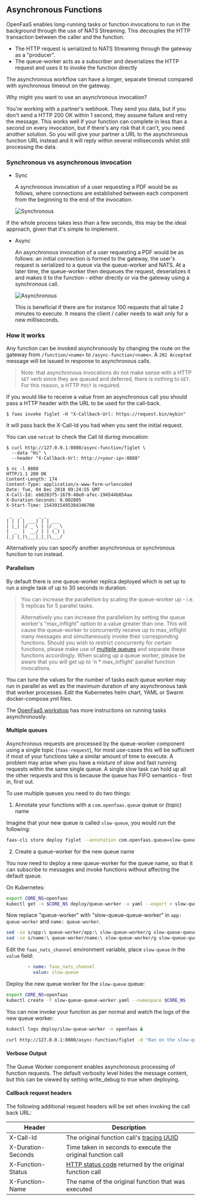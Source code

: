 ## Asynchronous Functions

OpenFaaS enables long-running tasks or function invocations to run in the background through the use of NATS Streaming. This decouples the HTTP transaction between the caller and the function.

* The HTTP request is  serialized to NATS Streaming through the gateway as a "producer".
* The queue-worker acts as a subscriber and deserializes the HTTP request and uses it to invoke the function directly

The asynchronous workflow can have a longer, separate timeout compared with synchronous timeout on the gateway.

Why might you want to use an asynchronous invocation?

You're working with a partner's webhook. They send you data, but if you don't send a HTTP 200 OK within 1 second, they assume failure and retry the message. This works well if your function can complete in less than a second on every invocation, but if there's any risk that it can't, you need another solution. So you will give your partner a URL to the asynchronous function URL instead and it will reply within several milliseconds whilst still processing the data.

### Synchronous vs asynchronous invocation

* Sync

    A synchronous invocation of a user requesting a PDF would be as follows, where connections are established between each component from the beginning to the end of the invocation.

    ![Synchronous](/images/sync.png)

If the whole process takes less than a few seconds, this may be the ideal approach, given that it's simple to implement.

* Async

    An asynchronous invocation of a user requesting a PDF would be as follows: an initial connection is formed to the gateway, the user's request is serialized to a queue via the queue-worker and NATS. At a later time, the queue-worker then dequeues the request, deserializes it and makes it to the function - either directly or via the gateway using a synchronous call.

    ![Asynchronous](/images/async.png)

    This is beneficial if there are for instance 100 requests that all take 2 minutes to execute. It means the client / caller needs to wait only for a new milliseconds.

### How it works

Any function can be invoked asynchronously by changing the route on the gateway from `/function/<name>` to `/async-function/<name>`. A `202 Accepted` message will be issued in response to asynchronous calls.

> Note: that asynchronous invocations do not make sense with a HTTP `GET` verb since they are queued and deferred, there is nothing to `GET`. For this reason, a HTTP `POST` is required.

If you would like to receive a value from an asynchronous call you should pass a HTTP header with the URL to be used for the call-back.

```
$ faas invoke figlet -H "X-Callback-Url: https://request.bin/mybin"
```

It will pass back the X-Call-Id you had when you sent the initial request.

You can use `netcat` to check the Call Id during invocation:

```
$ curl http://127.0.0.1:8080/async-function/figlet \
  --data "Hi" \
  --header "X-Callback-Url: http://<your-ip>:8888"
```

```
$ nc -l 8888
HTTP/1.1 200 OK
Content-Length: 174
Content-Type: application/x-www-form-urlencoded
Date: Tue, 04 Dec 2018 09:24:55 GMT
X-Call-Id: eb8283f5-1679-48e0-afec-194544b054aa
X-Duration-Seconds: 0.002885
X-Start-Time: 1543915495384346700

 _   _      _ _       
| | | | ___| | | ___  
| |_| |/ _ \ | |/ _ \ 
|  _  |  __/ | | (_) |
|_| |_|\___|_|_|\___/ 

```

Alternatively you can specify another asynchronous or synchronous function to run instead.

#### Parallelism

By default there is one queue-worker replica deployed which is set up to run a single task of up to 30 seconds in duration.

> You can increase the parallelism by scaling the queue-worker up - i.e. 5 replicas for 5 parallel tasks.
>
> Alternatively you can increase the parallelism by setting the queue worker's "max_inflight" option to a value greater than one. This will cause the queue-worker to concurrently receive up to max_inflight many messages and simultaneously invoke their corresponding functions. Should you wish to restrict concurrenty for certain functions, please make use of  [multiple queues](#Multiple-queues) and separate these functions accordingly. When scaling up a queue worker, please be aware that you will get up to 'n * max_inflight' parallel function invocations.

You can tune the values for the number of tasks each queue worker may run in parallel as well as the maximum duration of any asynchronous task that worker processes. Edit the Kubernetes helm chart, YAML or Swarm docker-compose.yml files.

The [OpenFaaS workshop](https://github.com/openfaas/workshop) has more instructions on running tasks asynchronously.

#### Multiple queues

Asynchronous requests are processed by the queue-worker component using a single topic (`faas-request`), for most use-cases this will be sufficient if most of your functions take a similar amount of time to execute. A problem may arise when you have a mixture of slow and fast running requests within the same single queue. A single slow task can hold up all the other requests and this is because the queue has FIFO semantics - first in, first out.

To use multiple queues you need to do two things:

1) Annotate your functions with a `com.openfaas.queue` queue or (topic) name

Imagine that your new queue is called `slow-queue`, you would run the following:

```bash
faas-cli store deploy figlet --annotation com.openfaas.queue=slow-queue
```

2) Create a queue-worker for the new queue name

You now need to deploy a new queue-worker for the queue name, so that it can subscribe to messages and invoke functions without affecting the default queue.

On Kubernetes:

```bash
export CORE_NS=openfaas
kubectl get -n $CORE_NS deploy/queue-worker -o yaml --export > slow-queue-queue-worker.yaml
```

Now replace "queue-worker" with "slow-queue-queue-worker" in `app: queue-worker` and `name: queue-worker`.

```bash
sed -ie s/app:\ queue-worker/app:\ slow-queue-worker/g slow-queue-queue-worker.yaml
sed -ie s/name:\ queue-worker/name:\ slow-queue-worker/g slow-queue-queue-worker.yaml
```

Edit the `faas_nats_channel` environment variable, place `slow-queue` in the `value` field:

```yaml
        - name: faas_nats_channel
          value: slow-queue
```

Deploy the new queue worker for the `slow-queue` queue:

```bash
export CORE_NS=openfaas
kubectl create -f slow-queue-queue-worker.yaml --namespace $CORE_NS
```

You can now invoke your function as per normal and watch the logs of the new queue worker:

```bash
kubectl logs deploy/slow-queue-worker -n openfaas &

curl http://127.0.0.1:8080/async-function/figlet -d "Ran on the slow-queue"
```

#### Verbose Output

The Queue Worker component enables asynchronous processing of function requests. The default verbosity level hides the message content, but this can be viewed by setting write_debug to true when deploying.

#### Callback request headers

The following additional request headers will be set when invoking the call back URL:

| Header             | Description |
|--------------------|-------------|
| X-Call-Id          | The original function call's [tracing UUID](https://github.com/openfaas/faas/blob/master/gateway/README.md#tracing) |
| X-Duration-Seconds | Time taken in seconds to execute the original function call |
| X-Function-Status  | [HTTP status code](https://en.wikipedia.org/wiki/List_of_HTTP_status_codes) returned by the original function call |
| X-Function-Name    | The name of the original function that was executed |
